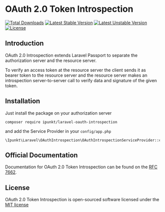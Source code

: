 # OAuth 2.0 Token Introspection

[![Total Downloads](https://poser.pugx.org/ipunkt/laravel-oauth-introspection/d/total.svg)](https://packagist.org/packages/ipunkt/laravel-oauth-introspection)
[![Latest Stable Version](https://poser.pugx.org/ipunkt/laravel-oauth-introspection/v/stable.svg)](https://packagist.org/packages/ipunkt/laravel-oauth-introspection)
[![Latest Unstable Version](https://poser.pugx.org/ipunkt/laravel-oauth-introspection/v/unstable.svg)](https://packagist.org/packages/ipunkt/laravel-oauth-introspection)
[![License](https://poser.pugx.org/ipunkt/laravel-oauth-introspection/license.svg)](https://packagist.org/packages/ipunkt/laravel-oauth-introspection)

## Introduction

OAuth 2.0 Introspection extends Laravel Passport to separate the authorization server and the resource server.

To verify an access token at the resource server the client sends it as bearer token to the resource server and the resource server makes an introspection server-to-server call to verify data and signature of the given token.

## Installation

Just install the package on your authorization server

	composer require ipunkt/laravel-oauth-introspection

and add the Service Provider in your `config/app.php`

	\Ipunkt\Laravel\OAuthIntrospection\OAuthIntrospectionServiceProvider::class,

## Official Documentation

Documentation for OAuth 2.0 Token Introspection can be found on the [RFC 7662](https://tools.ietf.org/html/rfc7662).

## License

OAuth 2.0 Token Introspection is open-sourced software licensed under the [MIT license](http://opensource.org/licenses/MIT)
